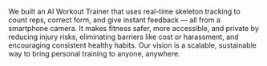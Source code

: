 We built an AI Workout Trainer that uses real-time skeleton tracking to count reps, correct form, and give instant feedback — all from a smartphone camera. It makes fitness safer, more accessible, and private by reducing injury risks, eliminating barriers like cost or harassment, and encouraging consistent healthy habits. Our vision is a scalable, sustainable way to bring personal training to anyone, anywhere.
